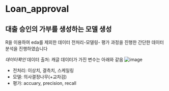 # Loan_approval
## 대출 승인의 가부를 생성하는 모델 생성
R을 이용하여 eda를 제외한 데이터 전처리-모델링- 평가 과정을 진행한
간단한 데이터 분석을 진행하였습니다

*데이터확인*
데이터 출처: 캐글
데이터가 가진 변수는 아래와 같음
![image](https://github.com/gaeju/Loan_approval/assets/100760127/ad98278a-c826-4903-9dd4-c2b0f5a06a09)


- 전처리: 이상치, 결측치, 스케일링
- 모델: 의사결정나무(+교차검)
- 평가: accuary, precision, recall
